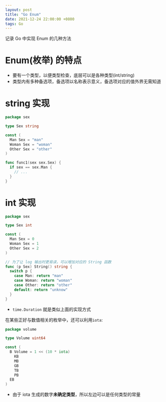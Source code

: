 ```yaml
---
layout: post
title: "Go Enum"
date: 2021-12-24 22:00:00 +0800
tags: Go
---
```


记录 Go 中实现 Enum 的几种方法

# Enum(枚举) 的特点

- 要有一个类型，以便类型检查，底层可以是各种类型(int/string)
- 类型内有多种备选项，备选项以名称表示意义，备选项对应的值外界无需知道

# string 实现

```Go
package sex

type Sex string

const (
  Man Sex = "man"
  Woman Sex = "woman"
  Other Sex = "other"
)
```

```Go
func func1(sex sex.Sex) {
  if sex == sex.Man {
    // ...
  }
}
```

# int 实现

```Go
package sex

type Sex int

const (
  Man Sex = 0
  Woman Sex = 1
  Other Sex = 2
)

// 为了让 log 输出时更易读，可以增加对应的 String 函数
func (p Sex) String() string {
  switch p {
    case Man: return "man"
    case Woman: return "woman"
    case Other: return "other"
    default: return "unknow"
  }
}
```

- `time.Duration` 就是类似上面的实现方式

在某些正好与数值相关的枚举中，还可以利用`iota`:

```Go
package volume

type Volume uint64

const (
  B Volume = 1 << (10 * iota)
	KB
	MB
	GB
	TB
	PB
  EB
)
```

- 由于 iota 生成的数字**未确定类型**，所以左边可以是任何类型的常量
